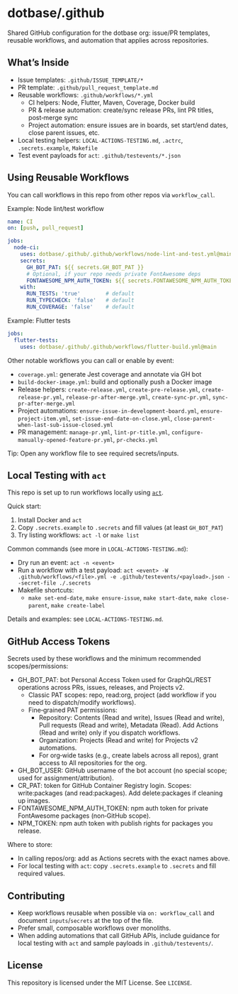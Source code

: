 # dotbase/.github

Shared GitHub configuration for the dotbase org: issue/PR templates, reusable workflows, and automation that applies across repositories.

## What’s Inside

- Issue templates: `.github/ISSUE_TEMPLATE/*`
- PR template: `.github/pull_request_template.md`
- Reusable workflows: `.github/workflows/*.yml`
  - CI helpers: Node, Flutter, Maven, Coverage, Docker build
  - PR & release automation: create/sync release PRs, lint PR titles, post‑merge sync
  - Project automation: ensure issues are in boards, set start/end dates, close parent issues, etc.
- Local testing helpers: `LOCAL-ACTIONS-TESTING.md`, `.actrc`, `.secrets.example`, `Makefile`
- Test event payloads for `act`: `.github/testevents/*.json`

## Using Reusable Workflows

You can call workflows in this repo from other repos via `workflow_call`.

Example: Node lint/test workflow

```yaml
name: CI
on: [push, pull_request]

jobs:
  node-ci:
    uses: dotbase/.github/.github/workflows/node-lint-and-test.yml@main
    secrets:
      GH_BOT_PAT: ${{ secrets.GH_BOT_PAT }}
      # Optional, if your repo needs private FontAwesome deps
      FONTAWESOME_NPM_AUTH_TOKEN: ${{ secrets.FONTAWESOME_NPM_AUTH_TOKEN }}
    with:
      RUN_TESTS: 'true'        # default
      RUN_TYPECHECK: 'false'   # default
      RUN_COVERAGE: 'false'    # default
```

Example: Flutter tests

```yaml
jobs:
  flutter-tests:
    uses: dotbase/.github/.github/workflows/flutter-build.yml@main
```


Other notable workflows you can call or enable by event:

- `coverage.yml`: generate Jest coverage and annotate via GH bot
- `build-docker-image.yml`: build and optionally push a Docker image
- Release helpers: `create-release.yml`, `create-pre-release.yml`, `create-release-pr.yml`, `release-pr-after-merge.yml`, `create-sync-pr.yml`, `sync-pr-after-merge.yml`
- Project automations: `ensure-issue-in-development-board.yml`, `ensure-project-item.yml`, `set-issue-end-date-on-close.yml`, `close-parent-when-last-sub-issue-closed.yml`
- PR management: `manage-pr.yml`, `lint-pr-title.yml`, `configure-manually-opened-feature-pr.yml`, `pr-checks.yml`

Tip: Open any workflow file to see required secrets/inputs.

## Local Testing with `act`

This repo is set up to run workflows locally using [`act`](https://github.com/nektos/act).

Quick start:

1) Install Docker and `act`
2) Copy `.secrets.example` to `.secrets` and fill values (at least `GH_BOT_PAT`)
3) Try listing workflows: `act -l` or `make list`

Common commands (see more in `LOCAL-ACTIONS-TESTING.md`):

- Dry run an event: `act -n <event>`
- Run a workflow with a test payload: `act <event> -W .github/workflows/<file>.yml -e .github/testevents/<payload>.json --secret-file ./.secrets`
- Makefile shortcuts:
  - `make set-end-date`, `make ensure-issue`, `make start-date`, `make close-parent`, `make create-label`

Details and examples: see `LOCAL-ACTIONS-TESTING.md`.

## GitHub Access Tokens

Secrets used by these workflows and the minimum recommended scopes/permissions:

- GH_BOT_PAT: bot Personal Access Token used for GraphQL/REST operations across PRs, issues, releases, and Projects v2.
  - Classic PAT scopes: repo, read:org, project (add workflow if you need to dispatch/modify workflows).
  - Fine‑grained PAT permissions:
    - Repository: Contents (Read and write), Issues (Read and write), Pull requests (Read and write), Metadata (Read). Add Actions (Read and write) only if you dispatch workflows.
    - Organization: Projects (Read and write) for Projects v2 automations.
    - For org‑wide tasks (e.g., create labels across all repos), grant access to All repositories for the org.
- GH_BOT_USER: GitHub username of the bot account (no special scope; used for assignment/attribution).
- CR_PAT: token for GitHub Container Registry login. Scopes: write:packages (and read:packages). Add delete:packages if cleaning up images.
- FONTAWESOME_NPM_AUTH_TOKEN: npm auth token for private FontAwesome packages (non‑GitHub scope).
- NPM_TOKEN: npm auth token with publish rights for packages you release.

Where to store:
- In calling repos/org: add as Actions secrets with the exact names above.
- For local testing with `act`: copy `.secrets.example` to `.secrets` and fill required values.

## Contributing

- Keep workflows reusable when possible via `on: workflow_call` and document `inputs`/`secrets` at the top of the file.
- Prefer small, composable workflows over monoliths.
- When adding automations that call GitHub APIs, include guidance for local testing with `act` and sample payloads in `.github/testevents/`.

## License

This repository is licensed under the MIT License. See `LICENSE`.
